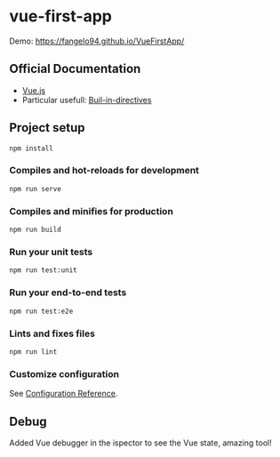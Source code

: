 # vue-first-app
Demo: https://fangelo94.github.io/VueFirstApp/
## Official Documentation
- [Vue.js](https://vuejs.org/api/)
- Particular usefull: [Buil-in-directives](https://vuejs.org/api/built-in-directives.html)

## Project setup
```
npm install
```

### Compiles and hot-reloads for development
```
npm run serve
```

### Compiles and minifies for production
```
npm run build
```

### Run your unit tests
```
npm run test:unit
```

### Run your end-to-end tests
```
npm run test:e2e
```

### Lints and fixes files
```
npm run lint
```

### Customize configuration
See [Configuration Reference](https://cli.vuejs.org/config/).


## Debug
Added Vue debugger in the ispector to see the Vue state, amazing tool!
